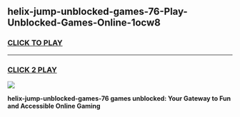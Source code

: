 
## helix-jump-unblocked-games-76-Play-Unblocked-Games-Online-1ocw8
<h3>
<a href="https://premium76.site?title=helix-jump-unblocked-games-76&ref=25A">CLICK TO PLAY</a></h3>
<hr>

<h3>
<a href="https://premium76.site?title=helix-jump-unblocked-games-76&ref=25A">CLICK 2 PLAY</a>
  
</h3>

<a href="https://premium76.site?title=helix-jump-unblocked-games-76&ref=25A"><img src="https://clearcache.store/games.png"></a>


**helix-jump-unblocked-games-76 games unblocked: Your Gateway to Fun and Accessible Online Gaming**
